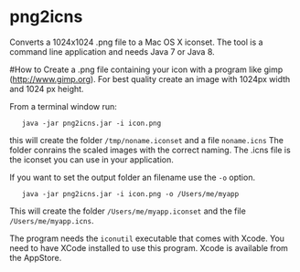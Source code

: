 # png2icns
Converts a 1024x1024 .png file to a Mac OS X iconset. The tool is a command line application and needs Java 7 or Java 8.

#How to
Create a .png file containing your icon with a program like gimp (http://www.gimp.org). For best quality create an image with 1024px width and 1024 px height.

From a terminal window run:

``   java -jar png2icns.jar -i icon.png``

this will create the folder `/tmp/noname.iconset` and a file `noname.icns`
The folder conrains the scaled images with the correct naming. The .icns file is the iconset you can use in your application.

If you want to set the output folder an filename use the `-o` option.

``   java -jar png2icns.jar -i icon.png -o /Users/me/myapp``

This will create the folder `/Users/me/myapp.iconset` and the file `/Users/me/myapp.icns`.

The program needs the `iconutil` executable that comes with Xcode. You need to have XCode installed to use this program. Xcode is available from the AppStore.
